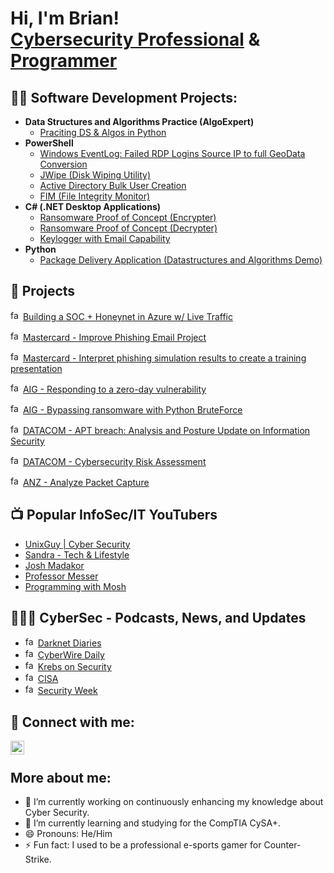 <h1>Hi, I'm Brian! <br/><a href="https://github.com/w4kery">Cybersecurity Professional</a> & <a href="https://www.linkedin.com/in/briantorrespsych/">Programmer</a>

<h2>👨‍💻 Software Development Projects:</h2>

- <b>Data Structures and Algorithms Practice (AlgoExpert)</b>
  - [Praciting DS & Algos in Python](https://github.com/w4kery/Algorithms-Practice)
- <b>PowerShell</b>
  - [Windows EventLog: Failed RDP Logins Source IP to full GeoData Conversion](https://github.com/w4kery/Sentinel-Lab)
  - [JWipe (Disk Wiping Utility)](https://github.com/w4kery/Jwipe.PowerShell)
  - [Active Directory Bulk User Creation](https://github.com/w4kery/AD_PS)
  - [FIM (File Integrity Monitor)](https://github.com/w4kery/PowerShell-Integrity-FIM)
- <b>C# (.NET Desktop Applications)</b>
  - [Ransomware Proof of Concept (Encrypter)](https://github.com/w4kery/EncrypterPOC)
  - [Ransomware Proof of Concept (Decrypter)](https://github.com/w4kery/DecrypterPOC)
  - [Keylogger with Email Capability](https://github.com/w4kery/Key-Logger-With-Email)
- <b>Python</b>
  - [Package Delivery Application (Datastructures and Algorithms Demo)](https://github.com/w4kery/Package-Delivery-Pathfinding-Algorithm)

<h2>💼 Projects </h2>

<img src="https://t0.gstatic.com/faviconV2?client=SOCIAL&type=FAVICON&fallback_opts=TYPE,SIZE,URL&url=https://azure.microsoft.com&size=16" alt="favicon" width="16" height="16">  [Building a SOC + Honeynet in Azure w/ Live Traffic](https://github.com/w4kery/Azure-SOC)

<img src="https://t0.gstatic.com/faviconV2?client=SOCIAL&type=FAVICON&fallback_opts=TYPE,SIZE,URL&url=https://www.mastercard.us&size=16" alt="favicon" width="16" height="16">  [Mastercard - Improve Phishing Email Project](https://github.com/w4kery/PhishingSim/)

<img src="https://t0.gstatic.com/faviconV2?client=SOCIAL&type=FAVICON&fallback_opts=TYPE,SIZE,URL&url=https://www.mastercard.us&size=16" alt="favicon" width="16" height="16">  [Mastercard - Interpret phishing simulation results to create a training presentation](https://github.com/w4kery/Phish-Presentation)

<img src="https://t0.gstatic.com/faviconV2?client=SOCIAL&type=FAVICON&fallback_opts=TYPE,SIZE,URL&url=https://www.aig.com/home&size=16" alt="favicon" width="16" height="16">  [AIG - Responding to a zero-day vulnerability](https://github.com/w4kery/Respond-ZeroDay)

<img src="https://t0.gstatic.com/faviconV2?client=SOCIAL&type=FAVICON&fallback_opts=TYPE,SIZE,URL&url=https://www.aig.com/home&size=16" alt="favicon" width="16" height="16">  [AIG - Bypassing ransomware with Python BruteForce](https://github.com/w4kery/PyBypassBF)

<img src="https://t0.gstatic.com/faviconV2?client=SOCIAL&type=FAVICON&fallback_opts=TYPE,SIZE,URL&url=https://datacom.com/nz/en&size=16" alt="favicon" width="16" height="16">  [DATACOM - APT breach: Analysis and Posture Update on Information Security](https://github.com/w4kery/APT_Sec_Posture)

<img src="https://t0.gstatic.com/faviconV2?client=SOCIAL&type=FAVICON&fallback_opts=TYPE,SIZE,URL&url=https://datacom.com/nz/en&size=16" alt="favicon" width="16" height="16">  [DATACOM - Cybersecurity Risk Assessment](https://github.com/w4kery/Risk_assessment)

<img src="https://t0.gstatic.com/faviconV2?client=SOCIAL&type=FAVICON&fallback_opts=TYPE,SIZE,URL&url=https://www.anz.com.au/personal/&size=16" alt="favicon" width="16" height="16">  [ANZ - Analyze Packet Capture](https://github.com/w4kery/ANZ_PCAP)<br> 

<h2>📺 Popular InfoSec/IT YouTubers </h2>

- [UnixGuy | Cyber Security](https://www.youtube.com/@UnixGuy)
- [Sandra - Tech & Lifestyle](https://www.youtube.com/@WithSandra/videos)
- [Josh Madakor](https://www.youtube.com/@JoshMadakor)
- [Professor Messer](https://www.youtube.com/c/professormesser)
- [Programming with Mosh](https://www.youtube.com/@programmingwithmosh)

<h2>🕵🏼‍♂️ CyberSec - Podcasts, News, and Updates</h2>

- <img src="https://t0.gstatic.com/faviconV2?client=SOCIAL&type=FAVICON&fallback_opts=TYPE,SIZE,URL&url=http://www.darknetdiaries.com&size=16" alt="favicon" width="16" height="16"> [Darknet Diaries](http://www.darknetdiaries.com)
- <img src="https://t0.gstatic.com/faviconV2?client=SOCIAL&type=FAVICON&fallback_opts=TYPE,SIZE,URL&url=https://thecyberwire.com/podcasts/daily-podcast&size=16" alt="favicon" width="16" height="16"> [CyberWire Daily](https://thecyberwire.com/podcasts/daily-podcast)
- <img src="https://t0.gstatic.com/faviconV2?client=SOCIAL&type=FAVICON&fallback_opts=TYPE,SIZE,URL&url=https://krebsonsecurity.com/&size=16" alt="favicon" width="16" height="16"> [Krebs on Security](https://krebsonsecurity.com/)
- <img src="https://t0.gstatic.com/faviconV2?client=SOCIAL&type=FAVICON&fallback_opts=TYPE,SIZE,URL&url=https://www.cisa.gov/&size=16" alt="favicon" width="16" height="16"> [CISA](https://www.cisa.gov/)
- <img src="https://t0.gstatic.com/faviconV2?client=SOCIAL&type=FAVICON&fallback_opts=TYPE,SIZE,URL&url=https://www.securityweek.com/&size=16" alt="favicon" width="16" height="16"> [Security Week](https://www.securityweek.com/)

## 🤳 Connect with me:

[<img align="left" alt="LinkedIn" width="22px" src="https://cdn.jsdelivr.net/npm/simple-icons@v3/icons/linkedin.svg" />](https://linkedin.com/in/briantorrespsych/)
<br>


## More about me:
- 🔭 I’m currently working on continuously enhancing my knowledge about Cyber Security.
- 🌱 I’m currently learning and studying for the CompTIA CySA+.
- 😄 Pronouns: He/Him
- ⚡ Fun fact: I used to be a professional e-sports gamer for Counter-Strike.


